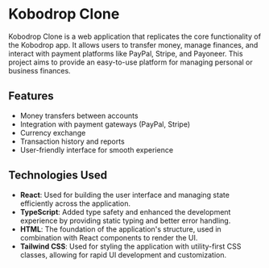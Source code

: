 # Kobodrop Clone

Kobodrop Clone is a web application that replicates the core functionality of the Kobodrop app. It allows users to transfer money, manage finances, and interact with payment platforms like PayPal, Stripe, and Payoneer. This project aims to provide an easy-to-use platform for managing personal or business finances.

## Features

- Money transfers between accounts
- Integration with payment gateways (PayPal, Stripe)
- Currency exchange
- Transaction history and reports
- User-friendly interface for smooth experience

## Technologies Used

- **React**: Used for building the user interface and managing state efficiently across the application.
- **TypeScript**: Added type safety and enhanced the development experience by providing static typing and better error handling.
- **HTML**: The foundation of the application's structure, used in combination with React components to render the UI.
- **Tailwind CSS**: Used for styling the application with utility-first CSS classes, allowing for rapid UI development and customization.
  
